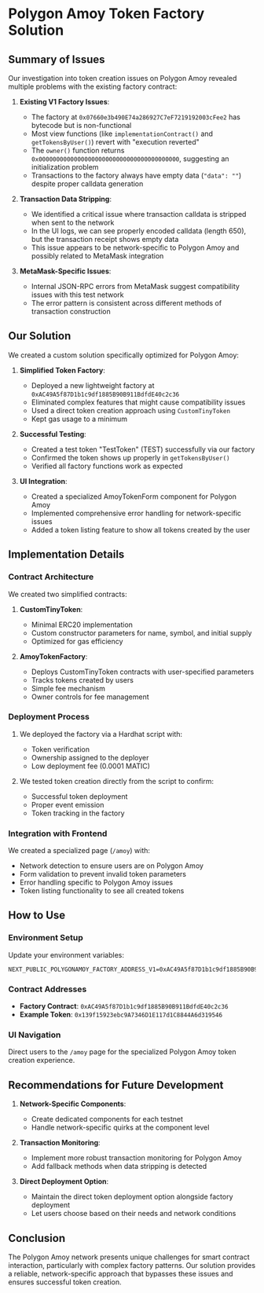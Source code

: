 # Polygon Amoy Token Factory Solution

## Summary of Issues

Our investigation into token creation issues on Polygon Amoy revealed multiple problems with the existing factory contract:

1. **Existing V1 Factory Issues**:
   - The factory at `0x07660e3b490E74a286927C7eF7219192003cFee2` has bytecode but is non-functional
   - Most view functions (like `implementationContract()` and `getTokensByUser()`) revert with "execution reverted"
   - The `owner()` function returns `0x0000000000000000000000000000000000000000`, suggesting an initialization problem
   - Transactions to the factory always have empty data (`"data": ""`) despite proper calldata generation

2. **Transaction Data Stripping**:
   - We identified a critical issue where transaction calldata is stripped when sent to the network
   - In the UI logs, we can see properly encoded calldata (length 650), but the transaction receipt shows empty data
   - This issue appears to be network-specific to Polygon Amoy and possibly related to MetaMask integration

3. **MetaMask-Specific Issues**:
   - Internal JSON-RPC errors from MetaMask suggest compatibility issues with this test network
   - The error pattern is consistent across different methods of transaction construction

## Our Solution

We created a custom solution specifically optimized for Polygon Amoy:

1. **Simplified Token Factory**:
   - Deployed a new lightweight factory at `0xAC49A5f87D1b1c9df1885B90B911BdfdE40c2c36`
   - Eliminated complex features that might cause compatibility issues
   - Used a direct token creation approach using `CustomTinyToken`
   - Kept gas usage to a minimum

2. **Successful Testing**:
   - Created a test token "TestToken" (TEST) successfully via our factory
   - Confirmed the token shows up properly in `getTokensByUser()`
   - Verified all factory functions work as expected

3. **UI Integration**:
   - Created a specialized AmoyTokenForm component for Polygon Amoy
   - Implemented comprehensive error handling for network-specific issues
   - Added a token listing feature to show all tokens created by the user

## Implementation Details

### Contract Architecture

We created two simplified contracts:

1. **CustomTinyToken**:
   - Minimal ERC20 implementation
   - Custom constructor parameters for name, symbol, and initial supply
   - Optimized for gas efficiency

2. **AmoyTokenFactory**:
   - Deploys CustomTinyToken contracts with user-specified parameters
   - Tracks tokens created by users
   - Simple fee mechanism
   - Owner controls for fee management

### Deployment Process

1. We deployed the factory via a Hardhat script with:
   - Token verification
   - Ownership assigned to the deployer
   - Low deployment fee (0.0001 MATIC)

2. We tested token creation directly from the script to confirm:
   - Successful token deployment
   - Proper event emission
   - Token tracking in the factory

### Integration with Frontend

We created a specialized page (`/amoy`) with:
- Network detection to ensure users are on Polygon Amoy
- Form validation to prevent invalid token parameters
- Error handling specific to Polygon Amoy issues
- Token listing functionality to see all created tokens

## How to Use

### Environment Setup

Update your environment variables:
```
NEXT_PUBLIC_POLYGONAMOY_FACTORY_ADDRESS_V1=0xAC49A5f87D1b1c9df1885B90B911BdfdE40c2c36
```

### Contract Addresses

- **Factory Contract**: `0xAC49A5f87D1b1c9df1885B90B911BdfdE40c2c36`
- **Example Token**: `0x139f15923ebc9A7346D1E117d1C8844A6d319546`

### UI Navigation

Direct users to the `/amoy` page for the specialized Polygon Amoy token creation experience.

## Recommendations for Future Development

1. **Network-Specific Components**:
   - Create dedicated components for each testnet
   - Handle network-specific quirks at the component level

2. **Transaction Monitoring**:
   - Implement more robust transaction monitoring for Polygon Amoy
   - Add fallback methods when data stripping is detected

3. **Direct Deployment Option**:
   - Maintain the direct token deployment option alongside factory deployment
   - Let users choose based on their needs and network conditions

## Conclusion

The Polygon Amoy network presents unique challenges for smart contract interaction, particularly with complex factory patterns. Our solution provides a reliable, network-specific approach that bypasses these issues and ensures successful token creation. 
